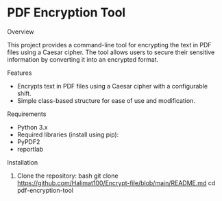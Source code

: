 # PDF Encryption Tool

Overview

This project provides a command-line tool for encrypting the text in PDF files using a Caesar cipher. The tool allows users to secure their sensitive information by converting it into an encrypted format.

Features

- Encrypts text in PDF files using a Caesar cipher with a configurable shift.
- Simple class-based structure for ease of use and modification.

Requirements

- Python 3.x
- Required libraries (install using pip):
- PyPDF2
- reportlab

 Installation

1. Clone the repository:
   bash
   git clone https://github.com/Halimat100/Encrypt-file/blob/main/README.md
   cd pdf-encryption-tool
